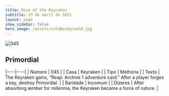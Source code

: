 ```yaml
---
title: Rise of the Keyraken
subtitle: 23 de abril de 2021
layout: page
show_sidebar: false
hero_image: /assets/cotaBackground.jpg
---
```


![045](https://cards-keyforge.s3.eu-north-1.amazonaws.com/media/en/rotk/045.png)

## Primordial

|----|----|
| Número | 045 |
| Casa | Keyraken |
| Tipo | Melhoria |
| Texto | The Keyraken gains, “Reap: Archive  1 adventure card.” After a player forges a key,  destroy Primordial. |
| Raridade | Incomum |
| Dizeres | After absorbing æmber for millennia, the  Keyraken became a force of nature. |
